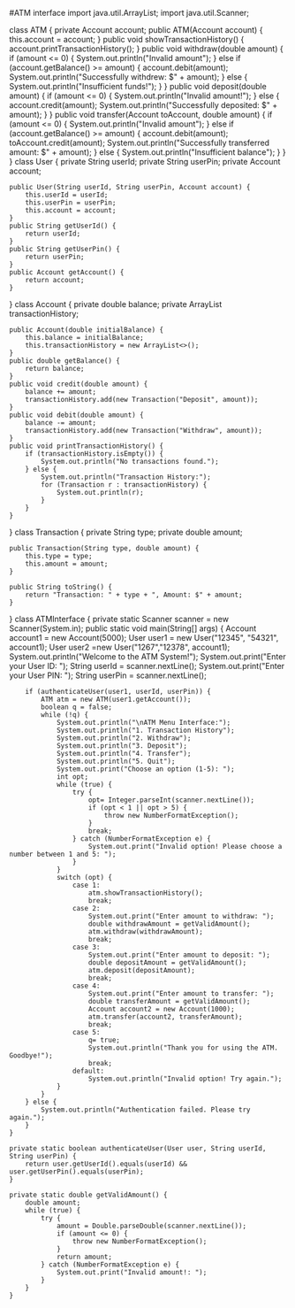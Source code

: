 #ATM interface
import java.util.ArrayList;
import java.util.Scanner;

class ATM {
    private Account account;
    public ATM(Account account) {
        this.account = account;
    }
    public void showTransactionHistory() {
        account.printTransactionHistory();
    }
    public void withdraw(double amount) {
        if (amount <= 0) {
            System.out.println("Invalid amount");
        } else if (account.getBalance() >= amount) {
            account.debit(amount);
            System.out.println("Successfully withdrew: $" + amount);
        } else {
            System.out.println("Insufficient funds!");
        }
    }
    public void deposit(double amount) {
        if (amount <= 0) {
            System.out.println("Invalid amount!");
        } else {
            account.credit(amount);
            System.out.println("Successfully deposited: $" + amount);
        }
    }
    public void transfer(Account toAccount, double amount) {
        if (amount <= 0) {
            System.out.println("Invalid amount");
        } else if (account.getBalance() >= amount) {
            account.debit(amount);
            toAccount.credit(amount);
            System.out.println("Successfully transferred amount: $" + amount);
        } else {
            System.out.println("Insufficient balance");
        }
    }
}
class User {
    private String userId;
    private String userPin;
    private Account account;

    public User(String userId, String userPin, Account account) {
        this.userId = userId;
        this.userPin = userPin;
        this.account = account;
    }
    public String getUserId() {
        return userId;
    }
    public String getUserPin() {
        return userPin;
    }
    public Account getAccount() {
        return account;
    }
}
class Account {
    private double balance;
    private ArrayList<Transaction> transactionHistory;

    public Account(double initialBalance) {
        this.balance = initialBalance;
        this.transactionHistory = new ArrayList<>();
    }
    public double getBalance() {
        return balance;
    }
    public void credit(double amount) {
        balance += amount;
        transactionHistory.add(new Transaction("Deposit", amount));
    }
    public void debit(double amount) {
        balance -= amount;
        transactionHistory.add(new Transaction("Withdraw", amount));
    }
    public void printTransactionHistory() {
        if (transactionHistory.isEmpty()) {
            System.out.println("No transactions found.");
        } else {
            System.out.println("Transaction History:");
            for (Transaction r : transactionHistory) {
                System.out.println(r);
            }
        }
    }
}
class Transaction {
    private String type;
    private double amount;

    public Transaction(String type, double amount) {
        this.type = type;
        this.amount = amount;
    }

    public String toString() {
        return "Transaction: " + type + ", Amount: $" + amount;
    }
}
 class ATMInterface {
    private static Scanner scanner = new Scanner(System.in);
    public static void main(String[] args) {
        Account account1 = new Account(5000); 
        User user1 = new User("12345", "54321", account1);
        User user2 =new User("1267","12378", account1);
        System.out.println("Welcome to the ATM System!");
        System.out.print("Enter your User ID: ");
        String userId = scanner.nextLine();
        System.out.print("Enter your User PIN: ");
        String userPin = scanner.nextLine();

        if (authenticateUser(user1, userId, userPin)) {
            ATM atm = new ATM(user1.getAccount());
            boolean q = false;
            while (!q) {
                System.out.println("\nATM Menu Interface:");
                System.out.println("1. Transaction History");
                System.out.println("2. Withdraw");
                System.out.println("3. Deposit");
                System.out.println("4. Transfer");
                System.out.println("5. Quit");
                System.out.print("Choose an option (1-5): ");
                int opt;
                while (true) {
                    try {
                        opt= Integer.parseInt(scanner.nextLine());
                        if (opt < 1 || opt > 5) {
                            throw new NumberFormatException();
                        }
                        break; 
                    } catch (NumberFormatException e) {
                        System.out.print("Invalid option! Please choose a number between 1 and 5: ");
                    }
                }
                switch (opt) {
                    case 1:
                        atm.showTransactionHistory();
                        break;
                    case 2:
                        System.out.print("Enter amount to withdraw: ");
                        double withdrawAmount = getValidAmount();
                        atm.withdraw(withdrawAmount);
                        break;
                    case 3:
                        System.out.print("Enter amount to deposit: ");
                        double depositAmount = getValidAmount();
                        atm.deposit(depositAmount);
                        break;
                    case 4:
                        System.out.print("Enter amount to transfer: ");
                        double transferAmount = getValidAmount();
                        Account account2 = new Account(1000); 
                        atm.transfer(account2, transferAmount);
                        break;
                    case 5:
                        q= true;
                        System.out.println("Thank you for using the ATM. Goodbye!");
                        break;
                    default:
                        System.out.println("Invalid option! Try again.");
                }
            }
        } else {
            System.out.println("Authentication failed. Please try again.");
        }
    }

    private static boolean authenticateUser(User user, String userId, String userPin) {
        return user.getUserId().equals(userId) && user.getUserPin().equals(userPin);
    }

    private static double getValidAmount() {
        double amount;
        while (true) {
            try {
                amount = Double.parseDouble(scanner.nextLine());
                if (amount <= 0) {
                    throw new NumberFormatException();
                }
                return amount; 
            } catch (NumberFormatException e) {
                System.out.print("Invalid amount!: ");
            }
        }
    }

